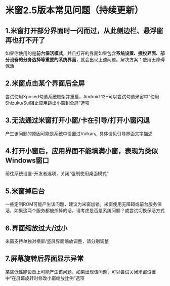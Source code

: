 # 米窗2.5版本常见问题（持续更新）

## 1.米窗打开部分界面时一闪而过，从此侧边栏、悬浮窗再也打不开了
如果你使用的是<b>前台保活模式</b>，并且打开的界面如果包含<b>系统设置、授权界面、部分设备的分身选择等重要的系统界面</b>，就会出现上述问题。解决方案：使用无障碍保活

## 2.米窗点击某个界面后全屏
尝试使用Xposed勾选系统框架并重启，Android 12+可以尝试勾选米窗中“使用Shizuku/Sui阻止应用跳出小窗到全屏”选项

## 3.无法通过米窗打开小窗/卡在引导/打开小窗闪退
产生该问题的原因可能是系统中设置过Vulkan。具体请见引导界面文字描述

## 4.打开小窗后，应用界面不能填满小窗，表现为类似Windows窗口
前往系统设置-开发者选项，关闭“强制使用桌面模式”

## 5.米窗掉后台
一些定制ROM可能产生该问题，建议为米窗加锁。米窗使用无障碍或前台服务保活，如果这两个服务都被杀掉的话，请考虑是否是系统问题？或尝试切换保活方式

## 6.界面缩放过大/过小
米窗支持单独对横屏/竖屏界面缩放调整，请分别调整

## 7.屏幕旋转后界面显示异常
某些低性能设备上可能产生该问题，如果出现该问题，可以尝试关闭米窗设置中“在屏幕旋转时修改小窗缩放比例”选项
